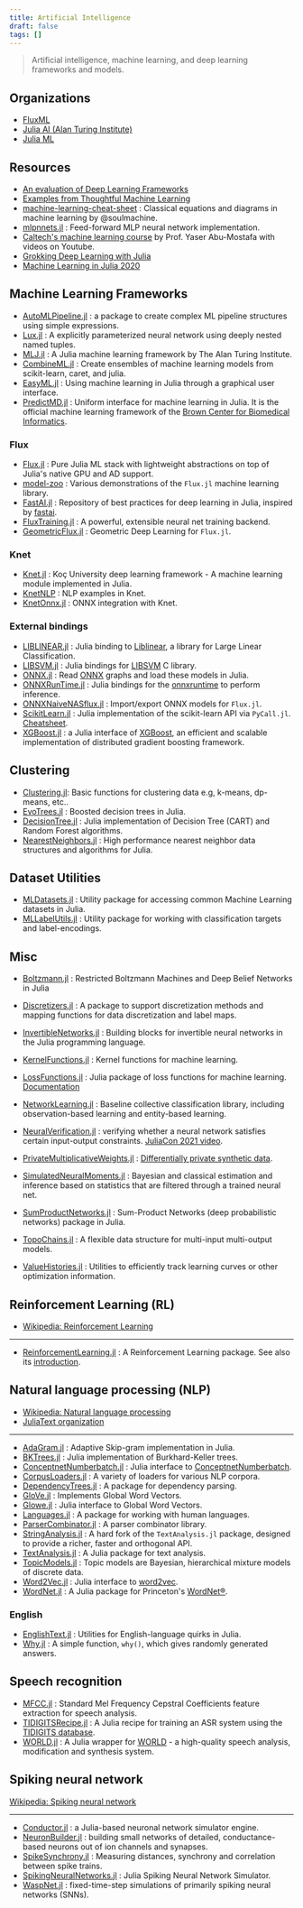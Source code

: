 ```yaml
---
title: Artificial Intelligence
draft: false
tags: []
---
```


> Artificial intelligence, machine learning, and deep learning frameworks and models.

## Organizations

- [FluxML](https://fluxml.ai/)
- [Julia AI (Alan Turing Institute)](https://github.com/JuliaAI)
- [Julia ML](https://juliaml.github.io)

## Resources

- [An evaluation of Deep Learning Frameworks](https://github.com/zer0n/deepframeworks)
- [Examples from Thoughtful Machine Learning](https://github.com/thoughtfulml/examples)
- [machine-learning-cheat-sheet](https://github.com/soulmachine/machine-learning-cheat-sheet) : Classical equations and diagrams in machine learning by @soulmachine.
- [mlpnnets.jl](https://github.com/tautologico/learning/blob/master/nnets/mlp/julia/mlpnnets.jl) : Feed-forward MLP neural network implementation.
- [Caltech's machine learning course](https://home.work.caltech.edu/telecourse.html) by Prof. Yaser Abu-Mostafa with videos on Youtube.
- [Grokking Deep Learning with Julia](https://github.com/deepaksuresh/Grokking-Deep-Learning-with-Julia)
- [Machine Learning in Julia 2020](https://github.com/ablaom/MachineLearningInJulia2020)

## Machine Learning Frameworks

- [AutoMLPipeline.jl](https://github.com/IBM/AutoMLPipeline.jl) : a package to create complex ML pipeline structures using simple expressions.
- [Lux.jl](https://github.com/avik-pal/Lux.jl) : A explicitly parameterized neural network using deeply nested named tuples.
- [MLJ.jl](https://github.com/alan-turing-institute/MLJ.jl) : A Julia machine learning framework by The Alan Turing Institute.
- [CombineML.jl](https://github.com/ppalmes/CombineML.jl) : Create ensembles of machine learning models from scikit-learn, caret, and julia.
- [EasyML.jl](https://github.com/OML-NPA/EasyML.jl) : Using machine learning in Julia through a graphical user interface.
- [PredictMD.jl](https://github.com/bcbi/PredictMD.jl) : Uniform interface for machine learning in Julia. It is the official machine learning framework of the [Brown Center for Biomedical Informatics](https://github.com/bcbi).

### Flux

- [Flux.jl](https://github.com/FluxML/Flux.jl) : Pure Julia ML stack with lightweight abstractions on top of Julia's native GPU and AD support.
- [model-zoo](https://github.com/FluxML/model-zoo) : Various demonstrations of the `Flux.jl` machine learning library.
- [FastAI.jl](https://github.com/FluxML/FastAI.jl) : Repository of best practices for deep learning in Julia, inspired by [fastai](http://docs.fast.ai/).
- [FluxTraining.jl](https://github.com/FluxML/FluxTraining.jl) : A powerful, extensible neural net training backend.
- [GeometricFlux.jl](https://github.com/FluxML/GeometricFlux.jl) : Geometric Deep Learning for `Flux.jl`.

### Knet

- [Knet.jl](https://github.com/denizyuret/Knet.jl) : Koç University deep learning framework - A machine learning module implemented in Julia.
- [KnetNLP](https://github.com/egeersu/KnetNLP) : NLP examples in Knet.
- [KnetOnnx.jl](https://github.com/egeersu/KnetOnnx.jl) : ONNX integration with Knet.

### External bindings

- [LIBLINEAR.jl](https://github.com/innerlee/LIBLINEAR.jl) : Julia binding to [Liblinear](https://github.com/cjlin1/liblinear), a library for Large Linear Classification.
- [LIBSVM.jl](https://github.com/JuliaML/LIBSVM.jl) : Julia bindings for [LIBSVM](https://github.com/cjlin1/libsvm) C library.
- [ONNX.jl](https://github.com/FluxML/ONNX.jl) : Read [ONNX](https://onnx.ai/) graphs and load these models in Julia.
- [ONNXRunTime.jl](https://github.com/jw3126/ONNXRunTime.jl) : Julia bindings for the [onnxruntime](https://github.com/microsoft/onnxruntime) to perform inference.
- [ONNXNaiveNASflux.jl](https://github.com/DrChainsaw/ONNXNaiveNASflux.jl) : Import/export ONNX models for `Flux.jl`.
- [ScikitLearn.jl](https://github.com/cstjean/ScikitLearn.jl) : Julia implementation of the scikit-learn API via `PyCall.jl`. [Cheatsheet](https://scikit-learn.org/stable/tutorial/machine_learning_map/).
- [XGBoost.jl](https://github.com/dmlc/XGBoost.jl) : a Julia interface of [XGBoost](https://github.com/dmlc/xgboost), an efficient and scalable implementation of distributed gradient boosting framework.

## Clustering

- [Clustering.jl](https://github.com/JuliaStats/Clustering.jl): Basic functions for clustering data e.g, k-means, dp-means, etc..
- [EvoTrees.jl](https://github.com/Evovest/EvoTrees.jl) : Boosted decision trees in Julia.
- [DecisionTree.jl](https://github.com/JuliaAI/DecisionTree.jl) : Julia implementation of Decision Tree (CART) and Random Forest algorithms.
- [NearestNeighbors.jl](https://github.com/KristofferC/NearestNeighbors.jl) : High performance nearest neighbor data structures and algorithms for Julia.

## Dataset Utilities

- [MLDatasets.jl](https://github.com/JuliaML/MLDatasets.jl) : Utility package for accessing common Machine Learning datasets in Julia.
- [MLLabelUtils.jl](https://github.com/JuliaML/MLLabelUtils.jl) : Utility package for working with classification targets and label-encodings.

## Misc

- [Boltzmann.jl](https://github.com/dfdx/Boltzmann.jl) : Restricted Boltzmann Machines and Deep Belief Networks in Julia
- [Discretizers.jl](https://github.com/sisl/Discretizers.jl) : A package to support discretization methods and mapping functions for data discretization and label maps.
- [InvertibleNetworks.jl](https://github.com/slimgroup/InvertibleNetworks.jl) : Building blocks for invertible neural networks in the Julia programming language.
- [KernelFunctions.jl](https://github.com/JuliaGaussianProcesses/KernelFunctions.jl) : Kernel functions for machine learning.
- [LossFunctions.jl](https://github.com/JuliaML/LossFunctions.jl) : Julia package of loss functions for machine learning. [Documentation](https://juliaml.github.io/LossFunctions.jl/stable)
- [NetworkLearning.jl](https://github.com/zgornel/NetworkLearning.jl) : Baseline collective classification library, including observation-based learning and entity-based learning.
- [NeuralVerification.jl](https://github.com/sisl/NeuralVerification.jl) : verifying whether a neural network satisfies certain input-output constraints. [JuliaCon 2021 video](https://youtu.be/jyC2fVmHcF8).

- [PrivateMultiplicativeWeights.jl](https://github.com/mrtzh/PrivateMultiplicativeWeights.jl) : [Differentially private synthetic data](https://www.nist.gov/blogs/cybersecurity-insights/differentially-private-synthetic-data).
- [SimulatedNeuralMoments.jl](https://github.com/mcreel/SimulatedNeuralMoments.jl) : Bayesian and classical estimation and inference based on statistics that are filtered through a trained neural net.
- [SumProductNetworks.jl](https://github.com/trappmartin/SumProductNetworks.jl) : Sum-Product Networks (deep probabilistic networks) package in Julia.
- [TopoChains.jl](https://github.com/irhum/TopoChains.jl) : A flexible data structure for multi-input multi-output models.
- [ValueHistories.jl](https://github.com/JuliaML/ValueHistories.jl) : Utilities to efficiently track learning curves or other optimization information.

## Reinforcement Learning (RL)

- [Wikipedia: Reinforcement Learning](https://en.wikipedia.org/wiki/Reinforcement_learning)

---

- [ReinforcementLearning.jl](https://github.com/JuliaReinforcementLearning/ReinforcementLearning.jl) : A Reinforcement Learning package. See also its [introduction](https://github.com/JuliaReinforcementLearning/ReinforcementLearningAnIntroduction.jl).

## Natural language processing (NLP)

- [Wikipedia: Natural language processing](https://en.wikipedia.org/wiki/Natural_language_processing)
- [JuliaText organization](https://github.com/JuliaText)

---

- [AdaGram.jl](https://github.com/sbos/AdaGram.jl) : Adaptive Skip-gram implementation in Julia.
- [BKTrees.jl](https://github.com/JuliaNeighbors/BKTrees.jl) : Julia implementation of Burkhard-Keller trees.
- [ConceptnetNumberbatch.jl](https://github.com/zgornel/ConceptnetNumberbatch.jl) : Julia interface to [ConceptnetNumberbatch](https://github.com/commonsense/conceptnet-numberbatch).
- [CorpusLoaders.jl](https://github.com/JuliaText/CorpusLoaders.jl) : A variety of loaders for various NLP corpora.
- [DependencyTrees.jl](https://github.com/dellison/DependencyTrees.jl) : A package for dependency parsing.
- [GloVe.jl](https://github.com/domluna/GloVe.jl) : Implements Global Word Vectors.
- [Glowe.jl](https://github.com/zgornel/Glowe.jl) : Julia interface to Global Word Vectors.
- [Languages.jl](https://github.com/JuliaText/Languages.jl) : A package for working with human languages.
- [ParserCombinator.jl](https://github.com/andrewcooke/ParserCombinator.jl) : A parser combinator library.
- [StringAnalysis.jl](https://github.com/zgornel/StringAnalysis.jl) : A hard fork of the `TextAnalysis.jl` package, designed to provide a richer, faster and orthogonal API.
- [TextAnalysis.jl](https://github.com/JuliaText/TextAnalysis.jl) : A Julia package for text analysis.
- [TopicModels.jl](https://github.com/slycoder/TopicModels.jl) : Topic models are Bayesian, hierarchical mixture models of discrete data.
- [Word2Vec.jl](https://github.com/JuliaText/Word2Vec.jl) : Julia interface to [word2vec](https://code.google.com/archive/p/word2vec/).
- [WordNet.jl](https://github.com/JuliaText/WordNet.jl) : A Julia package for Princeton's [WordNet®](https://wordnet.princeton.edu/).

### English

- [EnglishText.jl](https://github.com/TotalVerb/EnglishText.jl) : Utilities for English-language quirks in Julia.
- [Why.jl](https://github.com/TorkelE/Why.jl) : A simple function, `why()`, which gives randomly generated answers.

## Speech recognition

- [MFCC.jl](https://github.com/JuliaDSP/MFCC.jl) : Standard Mel Frequency Cepstral Coefficients feature extraction for speech analysis.
- [TIDIGITSRecipe.jl](https://github.com/idiap/TIDIGITSRecipe.jl) : A Julia recipe for training an ASR system using the [TIDIGITS database](https://catalog.ldc.upenn.edu/LDC93S10).
- [WORLD.jl](https://github.com/r9y9/WORLD.jl) : A Julia wrapper for [WORLD](https://github.com/mmorise/World) - a high-quality speech analysis, modification and synthesis system.

## Spiking neural network

[Wikipedia: Spiking neural network](https://en.wikipedia.org/wiki/Spiking_neural_network)

---

- [Conductor.jl](https://github.com/wsphillips/Conductor.jl) : a Julia-based neuronal network simulator engine.
- [NeuronBuilder.jl](https://github.com/Dhruva2/NeuronBuilder.jl) : building small networks of detailed, conductance-based neurons out of ion channels and synapses.
- [SpikeSynchrony.jl](https://github.com/JuliaNeuroscience/SpikeSynchrony.jl) : Measuring distances, synchrony and correlation between spike trains.
- [SpikingNeuralNetworks.jl](https://github.com/AStupidBear/SpikingNeuralNetworks.jl) : Julia Spiking Neural Network Simulator.
- [WaspNet.jl](https://github.com/leaflabs/WaspNet.jl) : fixed-time-step simulations of primarily spiking neural networks (SNNs).
